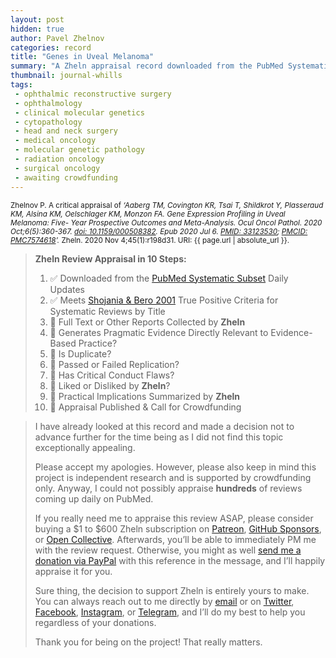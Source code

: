 ```yaml
---
layout: post
hidden: true
author: Pavel Zhelnov
categories: record
title: "Genes in Uveal Melanoma"
summary: "A Zheln appraisal record downloaded from the PubMed Systematic Subset daily updates."
thumbnail: journal-whills
tags:
 - ophthalmic reconstructive surgery
 - ophthalmology
 - clinical molecular genetics
 - cytopathology
 - head and neck surgery
 - medical oncology
 - molecular genetic pathology
 - radiation oncology
 - surgical oncology
 - awaiting crowdfunding
---
```


<small id="citation">Zhelnov P. A critical appraisal of _‘Aaberg TM, Covington KR, Tsai T, Shildkrot Y, Plasseraud KM, Alsina KM, Oelschlager KM, Monzon FA. Gene Expression Profiling in Uveal Melanoma: Five- Year Prospective Outcomes and Meta-Analysis. Ocul Oncol Pathol. 2020 Oct;6(5):360-367. [doi: 10.1159/000508382](https://doi.org/10.1159/000508382). Epub 2020 Jul 6. [PMID: 33123530](https://pubmed.gov/33123530); [PMCID: PMC7574618](https://ncbi.nlm.nih.gov/pmc/PMC7574618)’._ Zheln. 2020 Nov 4;45(1):r198d31. URI: {{ page.url | absolute_url }}.</small>

> **Zheln Review Appraisal in 10 Steps:**
>
> 1. ✅ Downloaded from the [PubMed Systematic Subset](https://github.com/p1m-ortho/qs-global-ortho-search-queries/blob/global-sr-query/README.md) Daily Updates
> 2. ✅ Meets [Shojania & Bero 2001](https://www.researchgate.net/publication/11820967_Taking_Advantage_of_the_Explosion_of_Systematic_Reviews_An_Efficient_MEDLINE_Search_Strategy) True Positive Criteria for Systematic Reviews by Title
> 3. 🔄 Full Text or Other Reports Collected by **Zheln**
> 4. 🔄 Generates Pragmatic Evidence Directly Relevant to Evidence-Based Practice?
> 5. 🔄 Is Duplicate?
> 6. 🔄 Passed or Failed Replication?
> 7. 🔄 Has Critical Conduct Flaws?
> 8. 🔄 Liked or Disliked by **Zheln**?
> 9. 🔄 Practical Implications Summarized by **Zheln**
> 10. 🔄 Appraisal Published & Call for Crowdfunding

> I have already looked at this record and made a decision not to advance further for the time being as I did not find this topic exceptionally appealing.
>
> Please accept my apologies. However, please also keep in mind this project is independent research and is supported by crowdfunding only. Anyway, I could not possibly appraise **hundreds** of reviews coming up daily on PubMed.
> 
> If you really need me to appraise this review ASAP, please consider buying a $1 to $600 Zheln subscription on [Patreon](https://patreon.com/zheln), [GitHub Sponsors](https://github.com/sponsors/drzhelnov), or [Open Collective](https://opencollective.com/zheln). Afterwards, you’ll be able to immediately PM me with the review request. Otherwise, you might as well [send me a donation via PayPal](https://paypal.me/pjelnov) with this reference in the message, and I’ll happily appraise it for you.
> 
> Sure thing, the decision to support Zheln is entirely yours to make. You can always reach out to me directly by [email](mailto:pavel@zheln.com) or on [Twitter](https://twitter.com/drzhelnov), [Facebook](https://facebook.com/drzhelnov), [Instagram](https://instagram.com/igzheln), or [Telegram](https://t.me/drzhelnov), and I’ll do my best to help you regardless of your donations.
> 
> Thank you for being on the project! That really matters.
